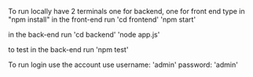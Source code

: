 To run locally have 2 terminals one for backend, one for front end
type in "npm install"
in the front-end run 
'cd frontend'
'npm start'

in the back-end run
'cd backend'
'node app.js'

to test in the back-end run
'npm test'

To run login use the account use 
username: 'admin'
password: 'admin'
